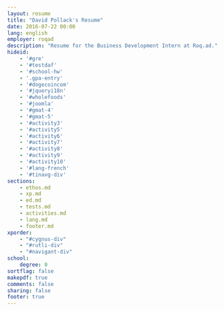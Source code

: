 ```yaml
---
layout: resume
title: "David Pollack's Resume"
date: 2016-07-22 00:00
lang: english
employer: roqad
description: "Resume for the Business Development Intern at Roq.ad."
hideid:
    - '#gre'
    - '#testdaf'
    - '#school-hw'
    - '.gpa-entry'
    - '#dogecoincom'
    - '#jqueryi18n'
    - '#wholefoods'
    - '#joomla'
    - '#gmat-4'
    - '#gmat-5'
    - '#activity3'
    - '#activity5'
    - '#activity6'
    - '#activity7'
    - '#activity8'
    - '#activity9'
    - '#activity10'
    - '#lang-french'
    - '#tinavg-div'
sections:
    - ethos.md
    - xp.md
    - ed.md
    - tests.md
    - activities.md
    - lang.md
    - footer.md
xporder:
    - "#cygnus-div"
    - "#rutli-div"
    - "#navigant-div"
school:
    degree: 0
sortflag: false
makepdf: true
comments: false
sharing: false
footer: true
---
```

